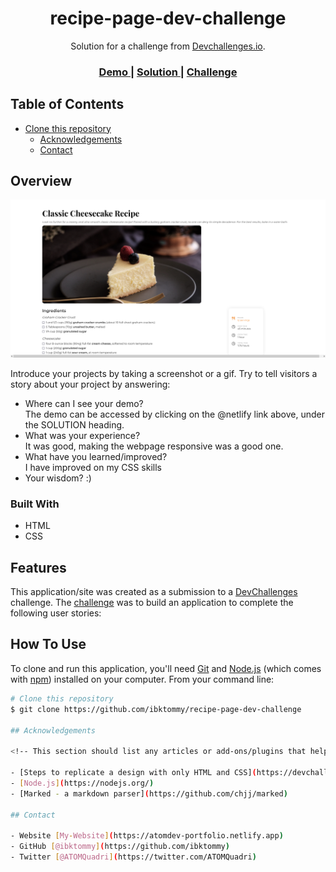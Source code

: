 <!-- Please update value in the {}  -->

<h1 align="center">recipe-page-dev-challenge</h1>

<div align="center">
   Solution for a challenge from  <a href="http://devchallenges.io" target="_blank">Devchallenges.io</a>.
</div>

<div align="center">
  <h3>
    <a href="https://atomdev-recipe-page-dev-challenge.netlify.app/">
      Demo
    </a>
    <span> | </span>
    <a href="https://devchallenges.io/solutions/kLHwvsnijQU27wzxxNhC">
      Solution
    </a>
    <span> | </span>
    <a href="https://devchallenges.io/challenges/OEKdUZ6xs0h99C38XVht">
      Challenge
    </a>
  </h3>
</div>

<!-- TABLE OF CONTENTS -->

## Table of Contents

- [Clone this repository](#clone-this-repository)
  - [Acknowledgements](#acknowledgements)
  - [Contact](#contact)

<!-- OVERVIEW -->

## Overview

![screenshot](https://github.com/ibktommy/recipe-page-dev-challenge/blob/main/screenshot.png?raw=true)

Introduce your projects by taking a screenshot or a gif. Try to tell visitors a story about your project by answering:

- Where can I see your demo? <br>
    The demo can be accessed by clicking on the @netlify link above, under the SOLUTION heading.
- What was your experience? <br>
  It was good, making the webpage responsive was a good one.
- What have you learned/improved? <br>
  I have improved on my CSS skills
- Your wisdom? :)

### Built With

<!-- This section should list any major frameworks that you built your project using. Here are a few examples.-->

- HTML
- CSS

## Features

<!-- List the features of your application or follow the template. Don't share the figma file here :) -->

This application/site was created as a submission to a [DevChallenges](https://devchallenges.io/challenges) challenge. The [challenge](https://devchallenges.io/challenges/TtUjDt19eIHxNQ4n5jps) was to build an application to complete the following user stories:

## How To Use

To clone and run this application, you'll need [Git](https://git-scm.com) and [Node.js](https://nodejs.org/en/download/) (which comes with [npm](http://npmjs.com)) installed on your computer. From your command line:

```bash
# Clone this repository
$ git clone https://github.com/ibktommy/recipe-page-dev-challenge

## Acknowledgements

<!-- This section should list any articles or add-ons/plugins that helps you to complete the project. This is optional but it will help you in the future. For exmpale -->

- [Steps to replicate a design with only HTML and CSS](https://devchallenges-blogs.web.app/how-to-replicate-design/)
- [Node.js](https://nodejs.org/)
- [Marked - a markdown parser](https://github.com/chjj/marked)

## Contact

- Website [My-Website](https://atomdev-portfolio.netlify.app)
- GitHub [@ibktommy](https://github.com/ibktommy)
- Twitter [@ATOMQuadri](https://twitter.com/ATOMQuadri)
